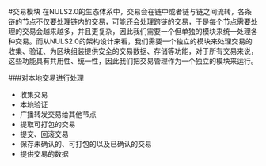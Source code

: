 #交易模块
在NULS2.0的生态体系中，交易会在链中或者链与链之间流转，各条链的节点不仅要处理链内的交易，可能还会处理跨链的交易，于是每个节点需要处理的交易会越来越多，并且更复杂，因此我们需要一个但单独的模块来统一处理各种交易。而从NULS2.0的架构设计来看，我们需要一个独立的模块来处理交易的收集、验证、为区块组装提供安全的交易数据、存储等功能，对于所有交易来说，这些功能具有共用性、统一性，因此我们把交易管理作为一个独立的模块来运行。

###对本地交易进行处理

- 收集交易
- 本地验证
- 广播转发交易给其他节点
- 提取可打包的交易
- 提交、回滚交易
- 保存未确认的、可打包的以及已确认的交易
- 提供交易的数据
